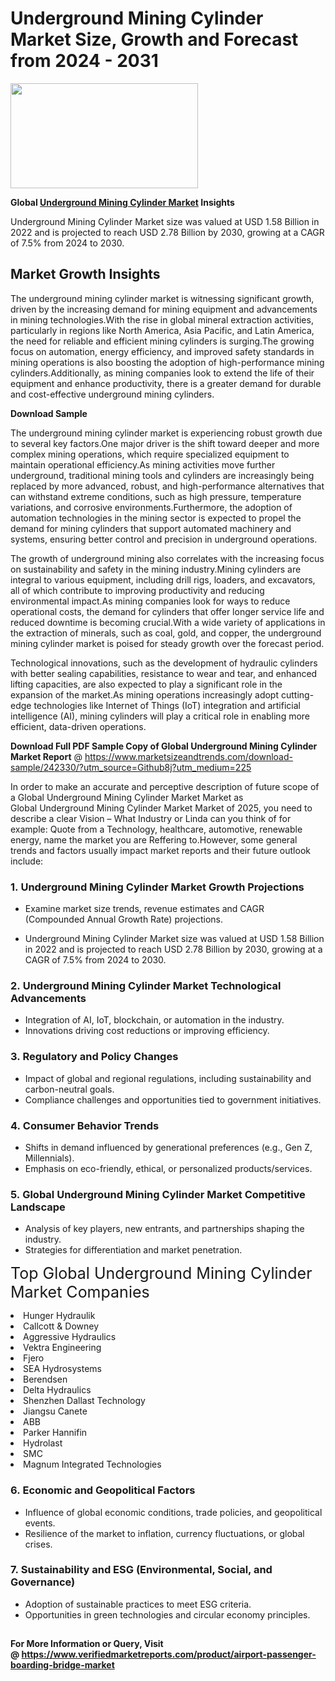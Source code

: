 <H1>Underground Mining Cylinder Market Size, Growth and Forecast from 2024 - 2031</H1><img class="aligncenter size-medium wp-image-584254" src="https://thirdeyenews.in/wp-content/uploads/2024/09/Global-Market-Research-300x168.jpeg" alt="" width="300" height="168" /><p><strong>Global&nbsp;<a href="https://www.marketsizeandtrends.com/download-sample/242330/?utm_source=Github8j?utm_medium=225">Underground Mining Cylinder Market</a> Insights</strong></p><p>Underground Mining Cylinder Market size was valued at USD 1.58 Billion in 2022 and is projected to reach USD 2.78 Billion by 2030, growing at a CAGR of 7.5% from 2024 to 2030.</p><p><h2>Market Growth Insights</h2> <p>The underground mining cylinder market is witnessing significant growth, driven by the increasing demand for mining equipment and advancements in mining technologies.With the rise in global mineral extraction activities, particularly in regions like North America, Asia Pacific, and Latin America, the need for reliable and efficient mining cylinders is surging.The growing focus on automation, energy efficiency, and improved safety standards in mining operations is also boosting the adoption of high-performance mining cylinders.Additionally, as mining companies look to extend the life of their equipment and enhance productivity, there is a greater demand for durable and cost-effective underground mining cylinders.</p> <p><strong>Download Sample</strong></p> <p>The underground mining cylinder market is experiencing robust growth due to several key factors.One major driver is the shift toward deeper and more complex mining operations, which require specialized equipment to maintain operational efficiency.As mining activities move further underground, traditional mining tools and cylinders are increasingly being replaced by more advanced, robust, and high-performance alternatives that can withstand extreme conditions, such as high pressure, temperature variations, and corrosive environments.Furthermore, the adoption of automation technologies in the mining sector is expected to propel the demand for mining cylinders that support automated machinery and systems, ensuring better control and precision in underground operations.</p> <p>The growth of underground mining also correlates with the increasing focus on sustainability and safety in the mining industry.Mining cylinders are integral to various equipment, including drill rigs, loaders, and excavators, all of which contribute to improving productivity and reducing environmental impact.As mining companies look for ways to reduce operational costs, the demand for cylinders that offer longer service life and reduced downtime is becoming crucial.With a wide variety of applications in the extraction of minerals, such as coal, gold, and copper, the underground mining cylinder market is poised for steady growth over the forecast period.</p> <p>Technological innovations, such as the development of hydraulic cylinders with better sealing capabilities, resistance to wear and tear, and enhanced lifting capacities, are also expected to play a significant role in the expansion of the market.As mining operations increasingly adopt cutting-edge technologies like Internet of Things (IoT) integration and artificial intelligence (AI), mining cylinders will play a critical role in enabling more efficient, data-driven operations.</p> <p><span class=""><strong>Download Full PDF Sample Copy of Global Underground Mining Cylinder Market Report</strong> @ <a href="https://www.marketsizeandtrends.com/download-sample/242330/?utm_source=Github8j?utm_medium=225" target="_blank">https://www.marketsizeandtrends.com/download-sample/242330/?utm_source=Github8j?utm_medium=225</a></span></p><p>In order to make an accurate and perceptive description of future scope of a Global&nbsp;Underground Mining Cylinder Market Market as Global&nbsp;Underground Mining Cylinder Market Market of 2025, you need to describe a clear Vision &ndash; What Industry or Linda can you think of for example: Quote from a Technology, healthcare, automotive, renewable energy, name the market you are Reffering to.However, some general trends and factors usually impact market reports and their future outlook include:</p><h3>1.&nbsp;<strong>Underground Mining Cylinder Market Growth Projections</strong></h3><ul><li>Examine market size trends, revenue estimates and CAGR (Compounded Annual Growth Rate) projections.</li><li><p>Underground Mining Cylinder Market size was valued at USD 1.58 Billion in 2022 and is projected to reach USD 2.78 Billion by 2030, growing at a CAGR of 7.5% from 2024 to 2030.</p></li></ul><h3>2.&nbsp;<strong>Underground Mining Cylinder Market Technological Advancements</strong></h3><ul><li>Integration of AI, IoT, blockchain, or automation in the industry.</li><li>Innovations driving cost reductions or improving efficiency.</li></ul><h3>3.&nbsp;<strong>Regulatory and Policy Changes</strong></h3><ul><li>Impact of global and regional regulations, including sustainability and carbon-neutral goals.</li><li>Compliance challenges and opportunities tied to government initiatives.</li></ul><h3>4.&nbsp;<strong>Consumer Behavior Trends</strong></h3><ul><li>Shifts in demand influenced by generational preferences (e.g., Gen Z, Millennials).</li><li>Emphasis on eco-friendly, ethical, or personalized products/services.</li></ul><h3>5.&nbsp;<strong>Global Underground Mining Cylinder Market Competitive Landscape</strong></h3><ul><li>Analysis of key players, new entrants, and partnerships shaping the industry.</li><li>Strategies for differentiation and market penetration.</li></ul><p data-pm-slice="1 1 []"><span style="color: inherit; font-family: inherit; font-size: 25px;">Top Global Underground Mining Cylinder Market Companies</span></p><div class="" data-test-id=""><p><li>Hunger Hydraulik</li><li> Callcott & Downey</li><li> Aggressive Hydraulics</li><li> Vektra Engineering</li><li> Fjero</li><li> SEA Hydrosystems</li><li> Berendsen</li><li> Delta Hydraulics</li><li> Shenzhen Dallast Technology</li><li> Jiangsu Canete</li><li> ABB</li><li> Parker Hannifin</li><li> Hydrolast</li><li> SMC</li><li> Magnum Integrated Technologies</li></p></div><h3>6.&nbsp;<strong>Economic and Geopolitical Factors</strong></h3><ul><li>Influence of global economic conditions, trade policies, and geopolitical events.</li><li>Resilience of the market to inflation, currency fluctuations, or global crises.</li></ul><h3>7.&nbsp;<strong>Sustainability and ESG (Environmental, Social, and Governance)</strong></h3><ul><li>Adoption of sustainable practices to meet ESG criteria.</li><li>Opportunities in green technologies and circular economy principles.</li></ul><h2><strong style="font-size: 14px;">For More Information or Query, Visit @&nbsp;</strong><a style="background-color: #ffffff; font-size: 14px;" href="https://www.marketsizeandtrends.com/report/underground-mining-cylinder-market/" target="_blank">https://www.verifiedmarketreports.com/product/airport-passenger-boarding-bridge-market</a></h2>